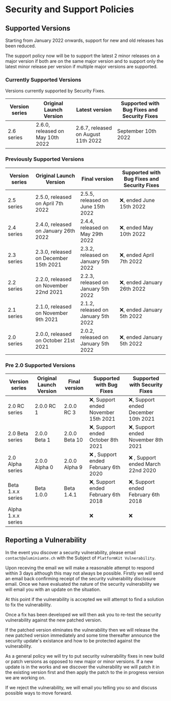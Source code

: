 # Security and Support Policies

## Supported Versions
Starting from January 2022 onwards, support for new and old releases has been reduced. 

The support policy now will be to support the latest 2 minor releases on a major version if both are on the same major version and to support only the latest minor release per version if multiple major versions are supported.

### Currently Supported Versions
Versions currently supported by Security Fixes.

| Version series | Original Launch Version | Latest version | Supported with Bug Fixes and Security Fixes |
|--| --|--|--|
| 2.6 series | 2.6.0, released on May 10th 2022 | 2.6.7, released on August 11th 2022 | September 10th 2022 | 

### Previously Supported Versions
| Version series | Original Launch Version | Final version | Supported with Bug Fixes and Security Fixes |
|--|--|--|--|
| 2.5 series | 2.5.0, released on April 7th 2022 | 2.5.5, released on June 15th 2022 | :x:, ended June 15th 2022 | 
| 2.4 series | 2.4.0, released on January 26th 2022 | 2.4.4, released on May 29th 2022 | :x:, ended May 10th 2022 | 
| 2.3 series | 2.3.0, released on December 15th 2021 | 2.3.2, released on January 5th 2022 | :x:, ended April 7th 2022 |
| 2.2 series | 2.2.0, released on November 22nd 2021 | 2.2.3, released on January 5th 2022 | :x:, ended January 26th 2022 |
| 2.1 series | 2.1.0, released on November 9th 2021 | 2.1.2, released on January 5th 2022 | :x:, ended January 5th 2022 |
| 2.0 series | 2.0.0, released on October 21st 2021 | 2.0.2, released on January 5th 2022 | :x:, ended January 5th 2022 |

### Pre 2.0 Supported Versions
| Version series | Original Launch Version | Final version | Supported with Bug Fixes | Supported with Security Fixes | 
|--|--|--|--|--|
| 2.0 RC series | 2.0.0 RC 1 | 2.0.0 RC 3 | :x:, Support ended November 15th 2021 | :x:, Support ended December 10th 2021 |
| 2.0 Beta series | 2.0.0 Beta 1 | 2.0.0 Beta 10 | :x:, Support ended October 8th 2021 | :x:, Support ended November 8th 2021 |
| 2.0 Alpha series | 2.0.0 Alpha 0 | 2.0.0 Alpha 9 |:x: , Support ended February 6th 2020 | :x: , Support ended March 22nd 2020 |
| Beta 1.x.x series | Beta 1.0.0 | Beta 1.4.1 |:x:, Support ended February 6th 2018 | :x:, Support ended February 6th 2018 |
| Alpha 1.x.x series | | | :x: | :x: |

## Reporting a Vulnerability

In the event you discover a security vulnerability, please email ``contact@aluminiumte.ch`` with the Subject of ``PlatformKit Vulnerability``.

Upon receving the email we will make a reasonable attempt to respond within 3 days although this may not always be possible. Firstly we will send an email back confirming receipt of the security vulnerability disclosure email.
Once we have evaluated the nature of the security vulnerability we will email you with an update on the situation.

At this point if the vulnerability is accepted we will attempt to find a solution to fix the vulnerability. 

Once a fix has been developed we will then ask you to re-test the security vulnerability against the new patched version.

If the patched version elminates the vulnerability then we will release the new patched version immediately and some time thereafter announce the security update's existance and how to be protected against the vulnerability.

As a general policy we will try to put security vulnerability fixes in new build or patch versions as opposed to new major or minor versions.
If a new update is in the works and we discover the vulnerability we will patch it in the existing version first and then apply the patch to the in progress version we are working on.

If we reject the vulnerability, we will email you telling you so and discuss possible ways to move forward.
